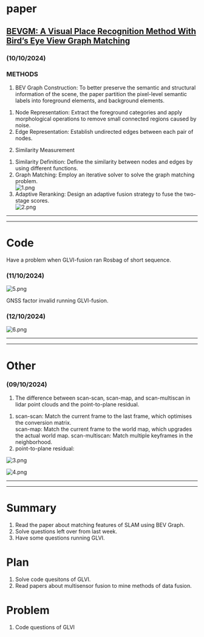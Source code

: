 # paper
## [BEVGM: A Visual Place Recognition Method With Bird’s Eye View Graph Matching](https://ieeexplore.ieee.org/document/10502165/)
### (10/10/2024)
### METHODS
1. BEV Graph Construction: To better preserve the semantic and structural information of the scene, the paper partition the pixel-level semantic labels into foreground elements, and background elements.  
1) Node Representation: Extract the foreground categories and apply morphological operations to remove small connected regions caused by noise.
2) Edge Representation: Establish undirected edges between each pair of nodes.  
2. Similarity Measurement
1) Similarity Definition: Define the similarity between nodes and edges by using different functions.
2) Graph Matching: Employ an iterative solver to solve the graph matching problem.  
![1.png](https://github.com/zhangx297/2024-Weekly-Report/blob/main/Pictures%20of%20papers/BEVGM_1.png)
3) Adaptive Reranking: Design an adaptive fusion strategy to fuse the two-stage scores.  
![2.png](https://github.com/zhangx297/2024-Weekly-Report/blob/main/Pictures%20of%20papers/BEVGM_2.png)

---------------------------------------------------------------------------------------------------------------------
---------------------------------------------------------------------------------------------------------------------

# Code
Have a problem when GLVI-fusion ran Rosbag of short sequence.
### (11/10/2024)
![5.png](https://github.com/zhangx297/2024-Weekly-Report/blob/main/Pictures%20of%20papers/campus_10_11.png)

GNSS factor invalid running GLVI-fusion.
### (12/10/2024)
![6.png](https://github.com/zhangx297/2024-Weekly-Report/blob/main/Pictures%20of%20papers/10_12.png)

---------------------------------------------------------------------------------------------------------------------
---------------------------------------------------------------------------------------------------------------------

# Other
### (09/10/2024)
1. The difference between scan-scan, scan-map, and scan-multiscan in lidar point clouds and the point-to-plane residual.
1) scan-scan: Match the current frame to the last frame, which optimises the conversion matrix.  
scan-map: Match the current frame to the world map, which upgrades the actual world map.
scan-multiscan: Match multiple keyframes in the neighborhood.
2) point-to-plane residual:  

![3.png](https://github.com/zhangx297/2024-Weekly-Report/blob/main/Pictures%20of%20papers/point-to-plane_1.jpg)  

![4.png](https://github.com/zhangx297/2024-Weekly-Report/blob/main/Pictures%20of%20papers/point-to-plane_2.png)  

---------------------------------------------------------------------------------------------------------------------
---------------------------------------------------------------------------------------------------------------------

# Summary
1. Read the paper about matching features of SLAM using BEV Graph.
2. Solve questions left over from last week.
3. Have some questions running GLVI. 
# Plan 
1. Solve code quesitons of GLVI.
2. Read papers about multisensor fusion to mine methods of data fusion.
# Problem
1. Code questions of GLVI
